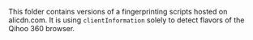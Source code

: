 This folder contains versions of a fingerprinting scripts hosted on alicdn.com.
It is using `clientInformation` solely to detect flavors of the Qihoo 360 browser.
